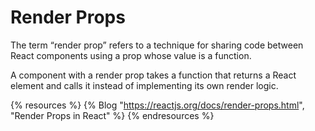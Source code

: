 # Render Props

The term “render prop” refers to a technique for sharing code between React components using a prop whose value is a function.

A component with a render prop takes a function that returns a React element and calls it instead of implementing its own render logic.

{% resources %}
  {% Blog "https://reactjs.org/docs/render-props.html", "Render Props in React" %}
{% endresources %}
